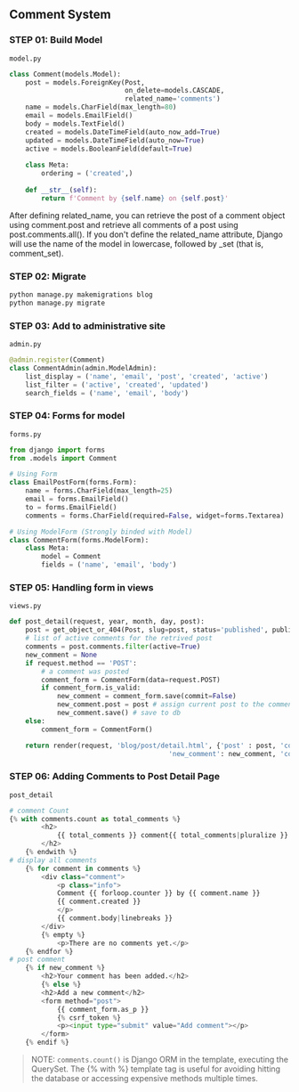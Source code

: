## Comment System

### STEP 01: Build Model
`model.py`
```python
class Comment(models.Model):
    post = models.ForeignKey(Post,
                             on_delete=models.CASCADE,
                             related_name='comments')
    name = models.CharField(max_length=80)
    email = models.EmailField()
    body = models.TextField()
    created = models.DateTimeField(auto_now_add=True)
    updated = models.DateTimeField(auto_now=True)
    active = models.BooleanField(default=True)
    
    class Meta:
        ordering = ('created',)
	
    def __str__(self):
        return f'Comment by {self.name} on {self.post}'
```

 After defining related_name, you can retrieve the post of a comment object using comment.post and retrieve all comments of a post using post.comments.all(). If you don't define the related_name attribute, Django will use the name of the model in lowercase, followed by _set (that is, comment_set).

 ### STEP 02: Migrate
 ```bash
python manage.py makemigrations blog
python manage.py migrate
 ```

### STEP 03: Add to administrative site
`admin.py`
```python
@admin.register(Comment)
class CommentAdmin(admin.ModelAdmin):
    list_display = ('name', 'email', 'post', 'created', 'active')
    list_filter = ('active', 'created', 'updated')
    search_fields = ('name', 'email', 'body')
```

### STEP 04: Forms for model
`forms.py`
```python
from django import forms
from .models import Comment

# Using Form
class EmailPostForm(forms.Form):
    name = forms.CharField(max_length=25)
    email = forms.EmailField()
    to = forms.EmailField()
    comments = forms.CharField(required=False, widget=forms.Textarea)

# Using ModelForm (Strongly binded with Model)
class CommentForm(forms.ModelForm):
    class Meta:
        model = Comment
        fields = ('name', 'email', 'body')
```

### STEP 05: Handling form in views
`views.py`
```python
def post_detail(request, year, month, day, post):
    post = get_object_or_404(Post, slug=post, status='published', publish__year=year, publish__month=month, publish__day=day)
    # list of active comments for the retrived post
    comments = post.comments.filter(active=True)
    new_comment = None
    if request.method == 'POST':
        # a comment was posted
        comment_form = CommentForm(data=request.POST)
        if comment_form.is_valid:
            new_comment = comment_form.save(commit=False)
            new_comment.post = post # assign current post to the comment
            new_comment.save() # save to db
    else:
        comment_form = CommentForm()

    return render(request, 'blog/post/detail.html', {'post' : post, 'comments': comments, 
                                        'new_comment': new_comment, 'comment_form': comment_form})
```

### STEP 06: Adding Comments to Post Detail Page
`post_detail`
```python
# comment Count
{% with comments.count as total_comments %}
        <h2>
            {{ total_comments }} comment{{ total_comments|pluralize }}
        </h2>
    {% endwith %}
# display all comments
    {% for comment in comments %}
        <div class="comment">
            <p class="info">
            Comment {{ forloop.counter }} by {{ comment.name }}
            {{ comment.created }}
            </p>
            {{ comment.body|linebreaks }}
        </div>
        {% empty %}
            <p>There are no comments yet.</p>
    {% endfor %}
# post comment
    {% if new_comment %}
        <h2>Your comment has been added.</h2>
        {% else %}
        <h2>Add a new comment</h2>
        <form method="post">
            {{ comment_form.as_p }}
            {% csrf_token %}
            <p><input type="submit" value="Add comment"></p>
        </form>
    {% endif %}
```
> NOTE: `comments.count()` is Django ORM in the template, executing the QuerySet. The {% with %} template tag is useful for avoiding hitting the database or accessing expensive methods multiple times.